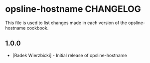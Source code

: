 opsline-hostname CHANGELOG
==========================

This file is used to list changes made in each version of the opsline-hostname cookbook.

1.0.0
-----
- [Radek Wierzbicki] - Initial release of opsline-hostname
